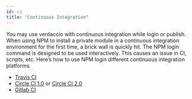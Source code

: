 ```yaml
---
id: ci
title: "Continuous Integration"
---
```

You may use verdaccio with continuous integration while login or publish. When using NPM to install a private module in a continuous integration environment for the first time, a brick wall is quickly hit. The NPM login command is designed to be used interactively. This causes an issue in CI, scripts, etc. Here’s how to use NPM login different continuous integration platforms.

- [Travis CI](https://remysharp.com/2015/10/26/using-travis-with-private-npm-deps)
- [Circle CI 1.0](https://circleci.com/docs/1.0/npm-login/) or [Circle CI 2.0](https://circleci.com/docs/2.0/deployment-integrations/#npm)
- [Gitlab CI](https://www.exclamationlabs.com/blog/continuous-deployment-to-npm-using-gitlab-ci/)